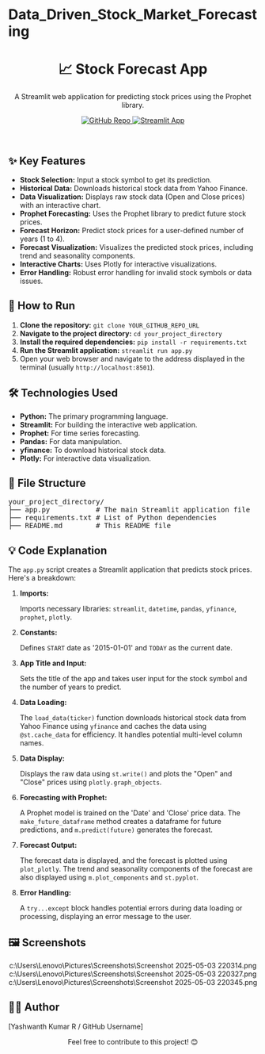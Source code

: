 # Data_Driven_Stock_Market_Forecasting
<h1 align="center">📈 Stock Forecast App</h1>

<p align="center">
  A Streamlit web application for predicting stock prices using the Prophet library.
</p>

<p align="center">
  <a href="YOUR_GITHUB_REPO_URL">
    <img src="https://img.shields.io/badge/View%20on%20GitHub-blue?logo=github" alt="GitHub Repo">
  </a>
  <a href="YOUR_STREAMLIT_APP_URL" target="_blank">
    <img src="https://img.shields.io/badge/Live%20Demo-brightgreen?logo=streamlit" alt="Streamlit App">
  </a>
</p>

<br>

<h2>✨ Key Features</h2>

<ul>
  <li><b>Stock Selection:</b> Input a stock symbol to get its prediction.</li>
  <li><b>Historical Data:</b> Downloads historical stock data from Yahoo Finance.</li>
  <li><b>Data Visualization:</b> Displays raw stock data (Open and Close prices) with an interactive chart.</li>
  <li><b>Prophet Forecasting:</b> Uses the Prophet library to predict future stock prices.</li>
  <li><b>Forecast Horizon:</b> Predict stock prices for a user-defined number of years (1 to 4).</li>
  <li><b>Forecast Visualization:</b>  Visualizes the predicted stock prices, including trend and seasonality components.</li>
  <li><b>Interactive Charts:</b> Uses Plotly for interactive visualizations.</li>
  <li><b>Error Handling:</b> Robust error handling for invalid stock symbols or data issues.</li>
</ul>

<h2>🚀 How to Run</h2>

<ol>
  <li><b>Clone the repository:</b>
    <code>git clone YOUR_GITHUB_REPO_URL</code>
  </li>
  <li><b>Navigate to the project directory:</b>
    <code>cd your_project_directory</code>
  </li>
  <li><b>Install the required dependencies:</b>
    <code>pip install -r requirements.txt</code>
  </li>
  <li><b>Run the Streamlit application:</b>
    <code>streamlit run app.py</code>
  </li>
  <li>Open your web browser and navigate to the address displayed in the terminal (usually <code>http://localhost:8501</code>).</li>
</ol>

<h2>🛠️ Technologies Used</h2>

<ul>
  <li><b>Python:</b> The primary programming language.</li>
  <li><b>Streamlit:</b>  For building the interactive web application.</li>
  <li><b>Prophet:</b>  For time series forecasting.</li>
  <li><b>Pandas:</b>  For data manipulation.</li>
  <li><b>yfinance:</b> To download historical stock data.</li>
  <li><b>Plotly:</b> For interactive data visualization.</li>
</ul>

<h2>📂 File Structure</h2>

<pre>
your_project_directory/
├── app.py           # The main Streamlit application file
├── requirements.txt # List of Python dependencies
├── README.md        # This README file
</pre>

<h2>💡 Code Explanation</h2>

<p>
  The <code>app.py</code> script creates a Streamlit application that predicts stock prices. Here's a breakdown:
</p>

<ol>
    <li><b>Imports:</b>
        <p>
            Imports necessary libraries: <code>streamlit</code>, <code>datetime</code>, <code>pandas</code>, <code>yfinance</code>, <code>prophet</code>, <code>plotly</code>.
        </p>
    </li>
    <li><b>Constants:</b>
        <p>
             Defines <code>START</code> date as '2015-01-01' and <code>TODAY</code> as the current date.
        </p>
    </li>
    <li><b>App Title and Input:</b>
        <p>
            Sets the title of the app and takes user input for the stock symbol and the number of years to predict.
        </p>
    </li>
    <li><b>Data Loading:</b>
        <p>
          The <code>load_data(ticker)</code> function downloads historical stock data from Yahoo Finance using <code>yfinance</code> and caches the data using <code>@st.cache_data</code> for efficiency.  It handles potential multi-level column names.
        </p>
    </li>
    <li><b>Data Display:</b>
        <p>
            Displays the raw data using <code>st.write()</code> and plots the "Open" and "Close" prices using <code>plotly.graph_objects</code>.
        </p>
    </li>
    <li><b>Forecasting with Prophet:</b>
         <p>
            A Prophet model is trained on the 'Date' and 'Close' price data. The <code>make_future_dataframe</code> method creates a dataframe for future predictions, and <code>m.predict(future)</code> generates the forecast.
         </p>
    </li>
    <li><b>Forecast Output:</b>
        <p>
            The forecast data is displayed, and the forecast is plotted using <code>plot_plotly</code>.  The trend and seasonality components of the forecast are also displayed using <code>m.plot_components</code> and <code>st.pyplot</code>.
        </p>
    </li>
    <li><b>Error Handling:</b>
        <p>
            A <code>try...except</code> block handles potential errors during data loading or processing, displaying an error message to the user.
        </p>
    </li>
</ol>

<h2>🖼️ Screenshots</h2>

<p align="center">
  c:\Users\Lenovo\Pictures\Screenshots\Screenshot 2025-05-03 220314.png
  c:\Users\Lenovo\Pictures\Screenshots\Screenshot 2025-05-03 220327.png
  c:\Users\Lenovo\Pictures\Screenshots\Screenshot 2025-05-03 220345.png
</p>

<h2>🧑‍💻 Author</h2>

<p>
  [Yashwanth Kumar R / GitHub Username]
</p>

<p align="center">
  Feel free to contribute to this project! 😊
</p>
